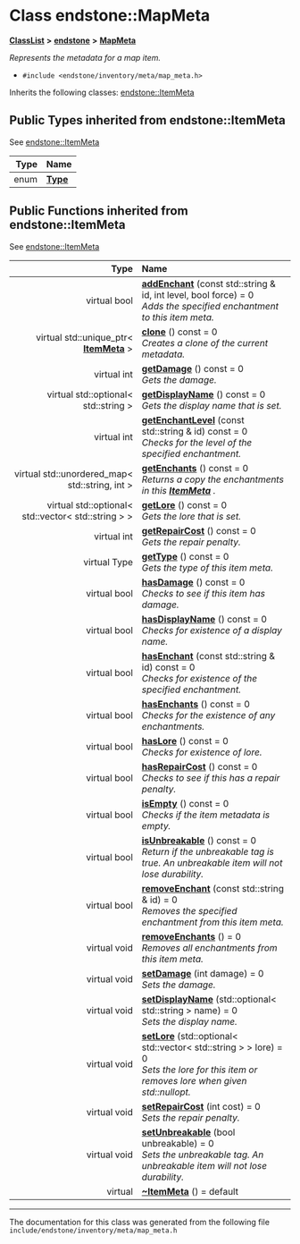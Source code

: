 

# Class endstone::MapMeta



[**ClassList**](annotated.md) **>** [**endstone**](namespaceendstone.md) **>** [**MapMeta**](classendstone_1_1MapMeta.md)



_Represents the metadata for a map item._ 

* `#include <endstone/inventory/meta/map_meta.h>`



Inherits the following classes: [endstone::ItemMeta](classendstone_1_1ItemMeta.md)
















## Public Types inherited from endstone::ItemMeta

See [endstone::ItemMeta](classendstone_1_1ItemMeta.md)

| Type | Name |
| ---: | :--- |
| enum  | [**Type**](classendstone_1_1ItemMeta.md#enum-type)  <br> |








































## Public Functions inherited from endstone::ItemMeta

See [endstone::ItemMeta](classendstone_1_1ItemMeta.md)

| Type | Name |
| ---: | :--- |
| virtual bool | [**addEnchant**](classendstone_1_1ItemMeta.md#function-addenchant) (const std::string & id, int level, bool force) = 0<br>_Adds the specified enchantment to this item meta._  |
| virtual std::unique\_ptr&lt; [**ItemMeta**](classendstone_1_1ItemMeta.md) &gt; | [**clone**](classendstone_1_1ItemMeta.md#function-clone) () const = 0<br>_Creates a clone of the current metadata._  |
| virtual int | [**getDamage**](classendstone_1_1ItemMeta.md#function-getdamage) () const = 0<br>_Gets the damage._  |
| virtual std::optional&lt; std::string &gt; | [**getDisplayName**](classendstone_1_1ItemMeta.md#function-getdisplayname) () const = 0<br>_Gets the display name that is set._  |
| virtual int | [**getEnchantLevel**](classendstone_1_1ItemMeta.md#function-getenchantlevel) (const std::string & id) const = 0<br>_Checks for the level of the specified enchantment._  |
| virtual std::unordered\_map&lt; std::string, int &gt; | [**getEnchants**](classendstone_1_1ItemMeta.md#function-getenchants) () const = 0<br>_Returns a copy the enchantments in this_ [_**ItemMeta**_](classendstone_1_1ItemMeta.md) _._ |
| virtual std::optional&lt; std::vector&lt; std::string &gt; &gt; | [**getLore**](classendstone_1_1ItemMeta.md#function-getlore) () const = 0<br>_Gets the lore that is set._  |
| virtual int | [**getRepairCost**](classendstone_1_1ItemMeta.md#function-getrepaircost) () const = 0<br>_Gets the repair penalty._  |
| virtual Type | [**getType**](classendstone_1_1ItemMeta.md#function-gettype) () const = 0<br>_Gets the type of this item meta._  |
| virtual bool | [**hasDamage**](classendstone_1_1ItemMeta.md#function-hasdamage) () const = 0<br>_Checks to see if this item has damage._  |
| virtual bool | [**hasDisplayName**](classendstone_1_1ItemMeta.md#function-hasdisplayname) () const = 0<br>_Checks for existence of a display name._  |
| virtual bool | [**hasEnchant**](classendstone_1_1ItemMeta.md#function-hasenchant) (const std::string & id) const = 0<br>_Checks for existence of the specified enchantment._  |
| virtual bool | [**hasEnchants**](classendstone_1_1ItemMeta.md#function-hasenchants) () const = 0<br>_Checks for the existence of any enchantments._  |
| virtual bool | [**hasLore**](classendstone_1_1ItemMeta.md#function-haslore) () const = 0<br>_Checks for existence of lore._  |
| virtual bool | [**hasRepairCost**](classendstone_1_1ItemMeta.md#function-hasrepaircost) () const = 0<br>_Checks to see if this has a repair penalty._  |
| virtual bool | [**isEmpty**](classendstone_1_1ItemMeta.md#function-isempty) () const = 0<br>_Checks if the item metadata is empty._  |
| virtual bool | [**isUnbreakable**](classendstone_1_1ItemMeta.md#function-isunbreakable) () const = 0<br>_Return if the unbreakable tag is true. An unbreakable item will not lose durability._  |
| virtual bool | [**removeEnchant**](classendstone_1_1ItemMeta.md#function-removeenchant) (const std::string & id) = 0<br>_Removes the specified enchantment from this item meta._  |
| virtual void | [**removeEnchants**](classendstone_1_1ItemMeta.md#function-removeenchants) () = 0<br>_Removes all enchantments from this item meta._  |
| virtual void | [**setDamage**](classendstone_1_1ItemMeta.md#function-setdamage) (int damage) = 0<br>_Sets the damage._  |
| virtual void | [**setDisplayName**](classendstone_1_1ItemMeta.md#function-setdisplayname) (std::optional&lt; std::string &gt; name) = 0<br>_Sets the display name._  |
| virtual void | [**setLore**](classendstone_1_1ItemMeta.md#function-setlore) (std::optional&lt; std::vector&lt; std::string &gt; &gt; lore) = 0<br>_Sets the lore for this item or removes lore when given std::nullopt._  |
| virtual void | [**setRepairCost**](classendstone_1_1ItemMeta.md#function-setrepaircost) (int cost) = 0<br>_Sets the repair penalty._  |
| virtual void | [**setUnbreakable**](classendstone_1_1ItemMeta.md#function-setunbreakable) (bool unbreakable) = 0<br>_Sets the unbreakable tag. An unbreakable item will not lose durability._  |
| virtual  | [**~ItemMeta**](classendstone_1_1ItemMeta.md#function-itemmeta) () = default<br> |























































------------------------------
The documentation for this class was generated from the following file `include/endstone/inventory/meta/map_meta.h`

